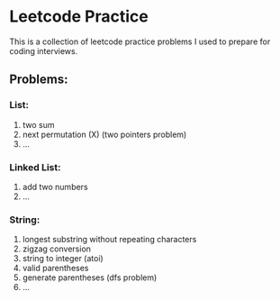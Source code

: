 # Leetcode Practice

This is a collection of leetcode practice problems I used to prepare
for coding interviews.

## Problems:

### List:
1. two sum
2. next permutation (X) (two pointers problem)
3. ...

### Linked List:
1. add two numbers
2. ...

### String:
1. longest substring without repeating characters
2. zigzag conversion
3. string to integer (atoi)
4. valid parentheses
5. generate parentheses (dfs problem)
6. ...